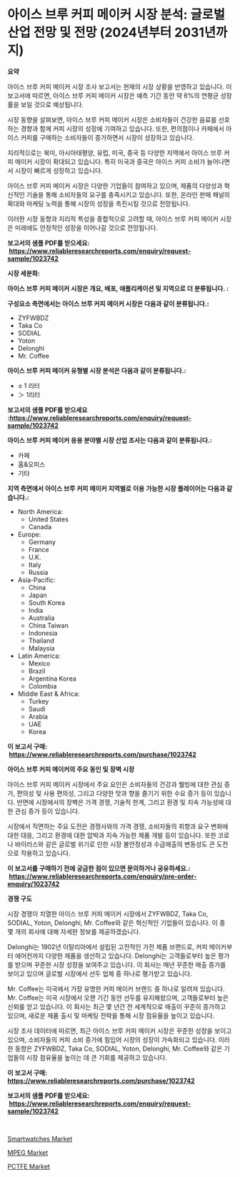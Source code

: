 <p><h1>아이스 브루 커피 메이커 시장 분석: 글로벌 산업 전망 및 전망 (2024년부터 2031년까지)</h1></p><p><strong>요약</strong></p>
<p><p>아이스 브루 커피 메이커 시장 조사 보고서는 현재의 시장 상황을 반영하고 있습니다. 이 보고서에 따르면, 아이스 브루 커피 메이커 시장은 예측 기간 동안 약 6%의 연평균 성장률을 보일 것으로 예상됩니다. </p><p>시장 동향을 살펴보면, 아이스 브루 커피 메이커 시장은 소비자들이 건강한 음료를 선호하는 경향과 함께 커피 시장의 성장에 기여하고 있습니다. 또한, 편의점이나 카페에서 아이스 커피를 구매하는 소비자들이 증가하면서 시장이 성장하고 있습니다. </p><p>지리적으로는 북미, 아시아태평양, 유럽, 미국, 중국 등 다양한 지역에서 아이스 브루 커피 메이커 시장이 확대되고 있습니다. 특히 미국과 중국은 아이스 커피 소비가 늘어나면서 시장이 빠르게 성장하고 있습니다. </p><p>아이스 브루 커피 메이커 시장은 다양한 기업들이 참여하고 있으며, 제품의 다양성과 혁신적인 기술을 통해 소비자들의 요구를 충족시키고 있습니다. 또한, 온라인 판매 채널의 확대와 마케팅 노력을 통해 시장의 성장을 촉진시킬 것으로 전망됩니다.</p><p>이러한 시장 동향과 지리적 특성을 종합적으로 고려할 때, 아이스 브루 커피 메이커 시장은 미래에도 안정적인 성장을 이어나갈 것으로 전망됩니다.</p></p>
<p><strong>보고서의 샘플 PDF를 받으세요: &nbsp;<a href="https://www.reliableresearchreports.com/enquiry/request-sample/1023742">https://www.reliableresearchreports.com/enquiry/request-sample/1023742</a></strong></p>
<p><strong>시장 세분화:</strong></p>
<p><strong> 아이스 브루 커피 메이커 시장은 개요, 배포, 애플리케이션 및 지역으로 더 분류됩니다. :</strong></p>
<p><strong>구성요소 측면에서는 아이스 브루 커피 메이커 시장은 다음과 같이 분류됩니다.:</strong></p>
<p><ul><li>ZYFWBDZ</li><li>Taka Co</li><li>SODIAL</li><li>Yoton</li><li>Delonghi</li><li>Mr. Coffee</li></ul></p>
<p><strong> 아이스 브루 커피 메이커 유형별 시장 분석은 다음과 같이 분류됩니다.:</strong></p>
<p><ul><li>≤ 1 리터</li><li>＞ 1리터</li></ul></p>
<p><strong>보고서의 샘플 PDF를 받으세요 :<a href="https://www.reliableresearchreports.com/enquiry/request-sample/1023742">https://www.reliableresearchreports.com/enquiry/request-sample/1023742</a></strong></p>
<p><strong> 아이스 브루 커피 메이커 응용 분야별 시장 산업 조사는 다음과 같이 분류됩니다.:</strong></p>
<p><ul><li>카페</li><li>홈&오피스</li><li>기타</li></ul></p>
<p><strong>지역 측면에서 아이스 브루 커피 메이커 지역별로 이용 가능한 시장 플레이어는 다음과 같습니다.:</strong></p>
<p><ul>
    <li>
        North America:
        <ul>
            <li>United States</li>
            <li>Canada</li>
        </ul>
    </li>
    <li>
        Europe:
        <ul>
            <li>Germany</li>
            <li>France</li>
            <li>U.K.</li>
            <li>Italy</li>
            <li>Russia</li>
        </ul>
    </li>
    <li>
        Asia-Pacific:
        <ul>
            <li>China</li>
            <li>Japan</li>
            <li>South Korea</li>
            <li>India</li>
            <li>Australia</li>
            <li>China Taiwan</li>
            <li>Indonesia</li>
            <li>Thailand</li>
            <li>Malaysia</li>
        </ul>
    </li>
    <li>
        Latin America:
        <ul>
            <li>Mexico</li>
            <li>Brazil</li>
            <li>Argentina Korea</li>
            <li>Colombia</li>
        </ul>
    </li>
    <li>
        Middle East & Africa:
        <ul>
            <li>Turkey</li>
            <li>Saudi</li>
            <li>Arabia</li>
            <li>UAE</li>
            <li>Korea</li>
        </ul>
    </li>
    </ul></p>
<p><strong>이 보고서 구매: &nbsp;<a href="https://www.reliableresearchreports.com/purchase/1023742">https://www.reliableresearchreports.com/purchase/1023742</a></strong></p>
<p><strong>아이스 브루 커피 메이커의 주요 동인 및 장벽 시장</strong></p>
<p><p>아이스 브루 커피 메이커 시장에서 주요 요인은 소비자들의 건강과 웰빙에 대한 관심 증가, 편의성 및 사용 편의성, 그리고 다양한 맛과 향을 즐기기 위한 수요 증가 등이 있습니다. 반면에 시장에서의 장벽은 가격 경쟁, 기술적 한계, 그리고 환경 및 지속 가능성에 대한 관심 증가 등이 있습니다.</p><p>시장에서 직면하는 주요 도전은 경쟁사와의 가격 경쟁, 소비자들의 취향과 요구 변화에 대한 대응, 그리고 환경에 대한 압박과 지속 가능한 제품 개발 등이 있습니다. 또한 코로나 바이러스와 같은 글로벌 위기로 인한 시장 불안정성과 수급매출의 변동성도 큰 도전으로 작용하고 있습니다.</p></p>
<p><strong>이 보고서를 구매하기 전에 궁금한 점이 있으면 문의하거나 공유하세요.: &nbsp;<a href="https://www.reliableresearchreports.com/enquiry/pre-order-enquiry/1023742">https://www.reliableresearchreports.com/enquiry/pre-order-enquiry/1023742</a></strong></p>
<p><strong>경쟁 구도</strong></p>
<p><p>시장 경쟁이 치열한 아이스 브루 커피 메이커 시장에서 ZYFWBDZ, Taka Co, SODIAL, Yoton, Delonghi, Mr. Coffee와 같은 혁신적인 기업들이 있습니다. 이 중 몇 개의 회사에 대해 자세한 정보를 제공하겠습니다.</p><p>Delonghi는 1902년 이탈리아에서 설립된 고전적인 가전 제품 브랜드로, 커피 메이커부터 에어컨까지 다양한 제품을 생산하고 있습니다. Delonghi는 고객들로부터 높은 평가를 받으며 꾸준한 시장 성장을 보여주고 있습니다. 이 회사는 매년 꾸준한 매출 증가를 보이고 있으며 글로벌 시장에서 선두 업체 중 하나로 평가받고 있습니다.</p><p>Mr. Coffee는 미국에서 가장 유명한 커피 메이커 브랜드 중 하나로 알려져 있습니다. Mr. Coffee는 미국 시장에서 오랜 기간 동안 선두를 유지해왔으며, 고객들로부터 높은 신뢰를 얻고 있습니다. 이 회사는 최근 몇 년간 전 세계적으로 매출이 꾸준히 증가하고 있으며, 새로운 제품 출시 및 마케팅 전략을 통해 시장 점유율을 높이고 있습니다.</p><p>시장 조사 데이터에 따르면, 최근 아이스 브루 커피 메이커 시장은 꾸준한 성장을 보이고 있으며, 소비자들의 커피 소비 증가에 힘입어 시장의 성장이 가속화되고 있습니다. 이러한 동향은 ZYFWBDZ, Taka Co, SODIAL, Yoton, Delonghi, Mr. Coffee와 같은 기업들의 시장 점유율을 높이는 데 큰 기회를 제공하고 있습니다.</p></p>
<p><strong>이 보고서 구매: &nbsp; <a href="https://www.reliableresearchreports.com/purchase/1023742">https://www.reliableresearchreports.com/purchase/1023742</a></strong></p>
<p><strong>보고서의 샘플 PDF를 받으세요: &nbsp;<a href="https://www.reliableresearchreports.com/enquiry/request-sample/1023742">https://www.reliableresearchreports.com/enquiry/request-sample/1023742</a></strong><strong></strong></p>
<p>&nbsp;</p>
<p><p><a href="https://github.com/joannesouthgate/Market-Research-Report-List-2/blob/main/smartwatches-market.md">Smartwatches Market</a></p><p><a href="https://butternut-bug-553.notion.site/Decoding-the-MPEG-Market-A-Deep-Dive-into-the-Latest-Market-Trends-Market-Segmentation-and-Compet-a39b75ea84f345db9205b15d5fd8db39">MPEG Market</a></p><p><a href="https://invited-way-688.notion.site/Global-PCTFE-Market-by-Types-Applications-and-Major-Players-with-Regional-Growth-Rate-Analysis-an-f440020fe5494706bf01d778c8e90ca7">PCTFE Market</a></p></p>